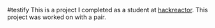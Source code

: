 #testify
This is a project I completed as a student at [hackreactor](http://hackreactor.com). This project was worked on with a pair.